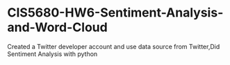 # CIS5680-HW6-Sentiment-Analysis-and-Word-Cloud
Created a Twitter developer account and use data source from Twitter,Did Sentiment Analysis with python 
